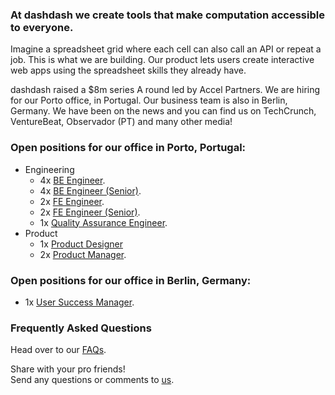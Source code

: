 ### At dashdash we create tools that make computation accessible to everyone.

Imagine a spreadsheet grid where each cell can also call an API or repeat a job. This is what we are building. Our product lets users create interactive web apps using the spreadsheet skills they already have. 

dashdash raised a $8m series A round led by Accel Partners. We are hiring for our Porto office, in Portugal. Our business team is also in Berlin, Germany. We have been on the news and you can find us on TechCrunch, VentureBeat, Observador (PT) and many other media!

### Open positions for our office in Porto, Portugal:
* Engineering
   * 4x [BE Engineer](/job%20descriptions/BE%20engineer.md).
   * 4x [BE Engineer (Senior)](/master/job%20descriptions/BE%20engineer%20(senior).md).
   * 2x [FE Engineer](/master/job%20descriptions/FE%20engineer.md).
   * 2x [FE Engineer (Senior)](/job%20descriptions/FE%20engineer%20(senior).md).
   * 1x [Quality Assurance Engineer](/job%20descriptions/QA%20Engineer.md).
* Product
   * 1x [Product Designer](/job%20descriptions/Product%20Designer.md)
   * 2x [Product Manager](/job%20descriptions/Product%20Manager.md).

### Open positions for our office in Berlin, Germany:
* 1x [User Success Manager](/job%20descriptions/User%20Success%20Manager.md).

### Frequently Asked Questions
Head over to our [FAQs](/FAQs.md).

Share with your pro friends!  
Send any questions or comments to [us](mailto:join@dashdash.com).
